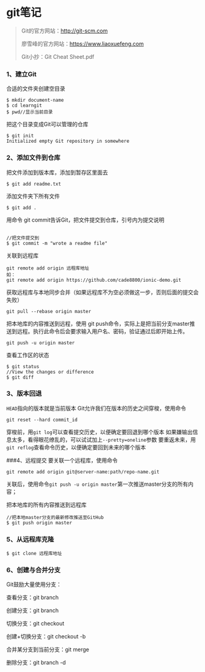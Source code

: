 # git笔记



>Git的官方网站：http://git-scm.com
>
>廖雪峰的官方网站：https://www.liaoxuefeng.com
>
>Git小抄：Git Cheat Sheet.pdf




### 1、建立Git
合适的文件夹创建空目录

```
$ mkdir document-name
$ cd learngit
$ pwd//显示当前目录
```
把这个目录变成Git可以管理的仓库
```
$ git init
Initialized empty Git repository in somewhere
```


### 2、添加文件到仓库

把文件添加到版本库，添加到暂存区里面去

~~~
$ git add readme.txt
~~~

添加文件夹下所有文件

~~~
$ git add .
~~~

用命令 git commit告诉Git，把文件提交到仓库，引号内为提交说明

```

//把文件提交到
$ git commit -m "wrote a readme file"
```
关联到远程库

~~~
git remote add origin 远程库地址
如：
git remote add origin https://github.com/cade8800/ionic-demo.git
~~~

获取远程库与本地同步合并（如果远程库不为空必须做这一步，否则后面的提交会失败）

~~~
git pull --rebase origin master
~~~

把本地库的内容推送到远程，使用 git push命令，实际上是把当前分支master推送到远程。执行此命令后会要求输入用户名、密码，验证通过后即开始上传。

~~~
git push -u origin master
~~~

查看工作区的状态

```
$ git status
//View the changes or difference
$ git diff
```


### 3、版本回退

`HEAD`指向的版本就是当前版本
Git允许我们在版本的历史之间穿梭，使用命令
```
git reset --hard commit_id
```
穿梭前，用`git log`可以查看提交历史，以便确定要回退到哪个版本
如果嫌输出信息太多，看得眼花缭乱的，可以试试加上`--pretty=oneline`参数
要重返未来，用`git reflog`查看命令历史，以便确定要回到未来的哪个版本



###4、远程提交
要关联一个远程库，使用命令
```
git remote add origin git@server-name:path/repo-name.git
```
关联后，使用命令`git push -u origin master`第一次推送master分支的所有内容；

把本地库的所有内容推送到远程库
```
//把本地master分支的最新修改推送至GitHub
$ git push origin master
```



### 5、从远程库克隆

~~~
$ git clone 远程库地址
~~~



### 6、创建与合并分支
Git鼓励大量使用分支：

查看分支：git branch

创建分支：git branch <name>

切换分支：git checkout <name>

创建+切换分支：git checkout -b <name>

合并某分支到当前分支：git merge <name>

删除分支：git branch -d <name>
